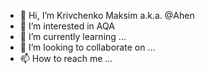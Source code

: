 - 👋 Hi, I’m Krivchenko Maksim a.k.a. @Ahen
- 👀 I’m interested in AQA
- 🌱 I’m currently learning ...
- 💞️ I’m looking to collaborate on ...
- 📫 How to reach me ...

<!---
Ahen89/Ahen89 is a ✨ special ✨ repository because its `README.md` (this file) appears on your GitHub profile.
You can click the Preview link to take a look at your changes.
--->
